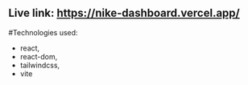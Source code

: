 ## Live link: https://nike-dashboard.vercel.app/

#Technologies used:

- react,
- react-dom,
- tailwindcss,
- vite

